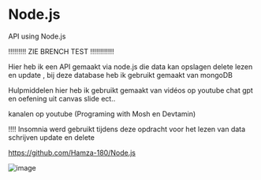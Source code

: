 # Node.js
 API using Node.js

!!!!!!!!!    ZIE BRENCH TEST     !!!!!!!!!!!!



Hier heb ik een API gemaakt via node.js    die data kan opslagen delete lezen en update , bij deze database heb ik gebruikt gemaakt van mongoDB



Hulpmiddelen hier heb ik gebruikt gemaakt van vidéos op youtube  chat gpt  en oefening uit canvas slide ect.. 

kanalen op youtube (Programing with Mosh  en  Devtamin)


!!!!    Insomnia werd gebruikt tijdens deze opdracht voor het lezen van data schrijven  update en delete


https://github.com/Hamza-180/Node.js



![image](https://github.com/Hamza-180/Node.js/assets/132839490/694388fb-e500-4b47-8054-6abea5a934d6)
